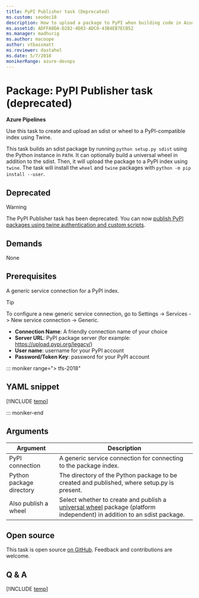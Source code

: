 ```yaml
---
title: PyPI Publisher task (Deprecated)
ms.custom: seodec18
description: How to upload a package to PyPI when building code in Azure Pipelines and TFS
ms.assetid: ADFFA0DA-D282-4D83-ADC0-43B4EB7ECB52
ms.manager: madhurig
ms.author: macoope
author: vtbassmatt
ms.reviewer: dastahel
ms.date: 5/7/2018
monikerRange: azure-devops
---
```


# Package: PyPI Publisher task (deprecated)

**Azure Pipelines**

Use this task to create and upload an sdist or wheel to a PyPI-compatible index using Twine.

This task builds an sdist package by running `python setup.py sdist` using the Python instance in `PATH`.
It can optionally build a universal wheel in addition to the sdist.
Then, it will upload the package to a PyPI index using `twine`.
The task will install the `wheel` and `twine` packages with `python -m pip install --user`.

## Deprecated

> [!WARNING]
> The PyPI Publisher task has been deprecated. You can now [publish PyPI packages using twine authentication and custom scripts](../../targets/pypi.md).

## Demands

None

## Prerequisites

A generic service connection for a PyPI index.

> [!TIP]
> To configure a new generic service connection, go to Settings -> Services -> New service connection -> Generic.
>
> - **Connection Name**: A friendly connection name of your choice
> - **Server URL**: PyPI package server (for example: https://upload.pypi.org/legacy/)
> - **User name**: username for your PyPI account
> - **Password/Token Key**: password for your PyPI account

::: moniker range="> tfs-2018"

## YAML snippet

[!INCLUDE [temp](../includes/yaml/PyPIPublisherV0.md)]

::: moniker-end

## Arguments

| Argument                 | Description                                                                                                                                                                                    |
| ------------------------ | ---------------------------------------------------------------------------------------------------------------------------------------------------------------------------------------------- |
| PyPI connection          | A generic service connection for connecting to the package index.                                                                                                                              |
| Python package directory | The directory of the Python package to be created and published, where setup.py is present.                                                                                                    |
| Also publish a wheel     | Select whether to create and publish a [universal wheel](https://packaging.python.org/tutorials/distributing-packages/#wheels) package (platform independent) in addition to an sdist package. |

## Open source

This task is open source [on GitHub](https://github.com/Microsoft/azure-pipelines-tasks). Feedback and contributions are welcome.

## Q & A

<!-- BEGINSECTION class="md-qanda" -->

[!INCLUDE [temp](../../includes/qa-agents.md)]

<!-- ENDSECTION -->
